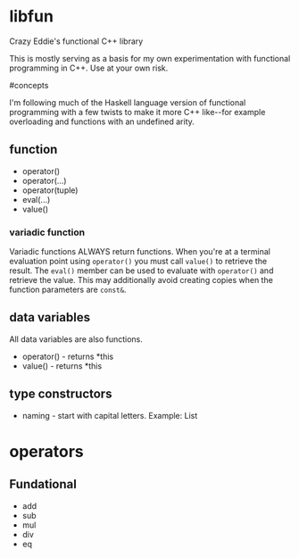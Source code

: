 libfun
======

Crazy Eddie's functional C++ library

This is mostly serving as a basis for my own experimentation with
functional programming in C++.  Use at your own risk.


#concepts

I'm following much of the Haskell language version of functional programming
with a few twists to make it more C++ like--for example overloading and 
functions with an undefined arity.

## function

* operator()
* operator(...)
* operator(tuple)
* eval(...)
* value()

### variadic function

Variadic functions ALWAYS return functions.  When you're at a terminal evaluation point
using `operator()` you must call `value()` to retrieve the result.  The `eval()` member
can be used to evaluate with `operator()` and retrieve the value.  This may additionally
avoid creating copies when the function parameters are `const&`.

## data variables

All data variables are also functions.

* operator() - returns *this
* value() - returns *this

## type constructors

* naming - start with capital letters.  Example: List

# operators

## Fundational

* add
* sub
* mul
* div
* eq
